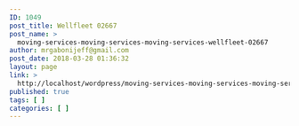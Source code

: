 ```yaml
---
ID: 1049
post_title: Wellfleet 02667
post_name: >
  moving-services-moving-services-moving-services-wellfleet-02667
author: mrgabonijeff@gmail.com
post_date: 2018-03-28 01:36:32
layout: page
link: >
  http://localhost/wordpress/moving-services-moving-services-moving-services-wellfleet-02667/
published: true
tags: [ ]
categories: [ ]
---
```

